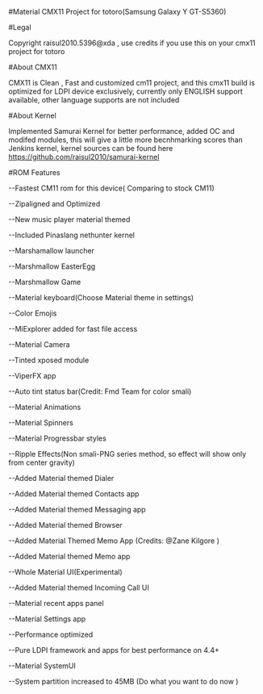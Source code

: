 #Material CMX11 Project for totoro(Samsung Galaxy Y GT-S5360)

#Legal

Copyright raisul2010.5396@xda , use credits if you use this on your cmx11 project for totoro


#About CMX11

CMX11 is Clean , Fast and customized cm11 project, and this cmx11 build is optimized for LDPI device exclusively, currently only ENGLISH support available, other language supports are not included

#About Kernel

Implemented Samurai Kernel for better performance, added OC and modifed modules, this will give a little more becnhmarking scores than Jenkins kernel, kernel sources can be found here https://github.com/raisul2010/samurai-kernel

#ROM Features


--Fastest CM11 rom for this device( Comparing to stock CM11)

--Zipaligned and Optimized

--New music player material themed

--Included Pinaslang nethunter kernel

--Marshamallow launcher

--Marshmallow EasterEgg

--Marshmallow Game

--Material keyboard(Choose Material theme in settings)

--Color Emojis

--MiExplorer added for fast file access

--Material Camera

--Tinted xposed module

--ViperFX app

--Auto tint status bar(Credit: Fmd Team for color smali)

--Material Animations

--Material Spinners

--Material Progressbar styles

--Ripple Effects(Non smali-PNG series method, so effect will show only from center gravity)

--Added Material themed Dialer

--Added Material themed Contacts app

--Added Material themed Messaging app

--Added Material themed Browser

--Added Material Themed Memo App (Credits: @Zane Kilgore )

--Added Material themed Memo app

--Whole Material UI(Experimental)

--Added Material themed Incoming Call UI

--Material recent apps panel

--Material Settings app

--Performance optimized

--Pure LDPI framework and apps for best performance on 4.4+

--Material SystemUI

--System partition increased to 45MB (Do what you want to do now )

